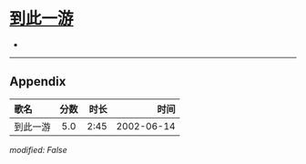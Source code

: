 # [到此一游](https://music.163.com/song?id=67030)

* 


---

## Appendix

|歌名|分数|时长|时间|
|:---|:---:|---:|---:|
|到此一游|5.0|2:45|2002-06-14

*modified: False*